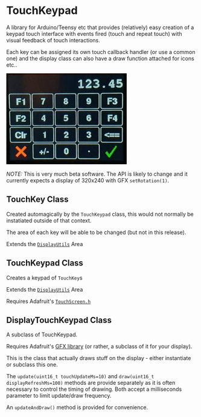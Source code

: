 # TouchKeypad

A library for Arduino/Teensy etc that provides (relatively) easy creation of a keypad touch interface with events fired (touch and repeat touch) with visual feedback of touch interactions.

Each key can be assigned its own touch callback handler (or use a common one) and the display class can also have a draw function attached for icons etc..


![Offset Keypad](images/offset_keypad.jpeg)

*NOTE:* This is very much beta software. The API is likely to change and it currently expects a display of 320x240 with GFX ```setRotation(1)```.

## TouchKey Class

Created automagically by the ```TouchKeypad``` class, this would not normally be instatiated outside of that context.

The area of each key will be able to be changed (but not in this release).

Extends the [```DisplayUtils```](https://github.com/Stutchbury/DisplayUtils) Area



## TouchKeypad Class

Creates a keypad of ```TouchKey```s

Extends the [```DisplayUtils```](https://github.com/Stutchbury/DisplayUtils) Area


Requires Adafruit's [```TouchScreen.h```](https://github.com/adafruit/Adafruit_TouchScreen)





## DisplayTouchKeypad Class

A subclass of TouchKeypad.

Requires Adafruit's [GFX library](https://github.com/adafruit/Adafruit-GFX-Library) (or rather, a subclass of it for your display).

This is the class that actually draws stuff on the display - either instantiate or subclass this one.

The ```update(uint16_t touchUpdateMs=10)``` and ```draw(uint16_t displayRefreshMs=100)``` methods are provide separately as it is often necessary to control the timing of drawing.
Both accept a milliseconds parameter to limit update/draw frequency.


An ```updateAndDraw()``` method is provided for convenience.


